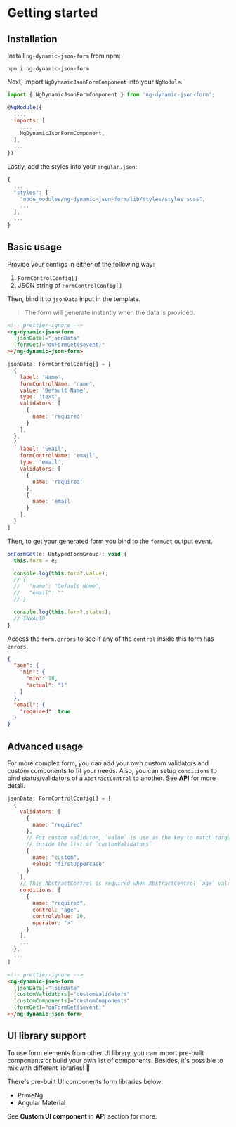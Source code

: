# Getting started

## Installation

Install `ng-dynamic-json-form` from npm:

```
npm i ng-dynamic-json-form
```

Next, import `NgDynamicJsonFormComponent` into your `NgModule`.

```javascript
import { NgDynamicJsonFormComponent } from 'ng-dynamic-json-form';

@NgModule({
  ...,
  imports: [
    ...,
    NgDynamicJsonFormComponent,
  ],
  ...
})
```

Lastly, add the styles into your `angular.json`:

```javascript
{
  ...
  "styles": [
    "node_modules/ng-dynamic-json-form/lib/styles/styles.scss",
    ...
  ],
  ...
}
```

## Basic usage

Provide your configs in either of the following way:

1. `FormControlConfig[]`
2. JSON string of `FormControlConfig[]`

Then, bind it to `jsonData` input in the template.

> The form will generate instantly when the data is provided.

```html
<!-- prettier-ignore -->
<ng-dynamic-json-form
  [jsonData]="jsonData"
  (formGet)="onFormGet($event)"
></ng-dynamic-json-form>
```

```javascript
jsonData: FormControlConfig[] = [
  {
    label: 'Name',
    formControlName: 'name',
    value: 'Default Name',
    type: 'text',
    validators: [
      {
        name: 'required'
      }
    ],
  },
  {
    label: 'Email',
    formControlName: 'email',
    type: 'email',
    validators: [
      {
        name: 'required'
      },
      {
        name: 'email'
      }
    ],
  }
]
```

Then, to get your generated form you bind to the `formGet` output event.

```javascript
onFormGet(e: UntypedFormGroup): void {
  this.form = e;

  console.log(this.form?.value);
  // {
  //   "name": "Default Name",
  //   "email": ""
  // }

  console.log(this.form?.status);
  // INVALID
}
```

Access the `form.errors` to see if any of the `control` inside this form has `errors`.

```json
{
  "age": {
    "min": {
      "min": 18,
      "actual": "1"
    }
  },
  "email": {
    "required": true
  }
}
```

## Advanced usage

For more complex form, you can add your own custom validators and custom components to fit your needs. Also, you can setup `conditions` to bind status/validators of a `AbstractControl` to another. See **API** for more detail.

```javascript
jsonData: FormControlConfig[] = [
  {
    validators: [
      {
        name: "required"
      },
      // For custom validator, `value` is use as the key to match target ValidatorFn
      // inside the list of `customValidators`
      {
        name: "custom",
        value: "firstUppercase"
      }
    ],
    // This AbstractControl is required when AbstractControl `age` value is greater than 20
    conditions: [
      {
        name: "required",
        control: "age",
        controlValue: 20,
        operator: ">"
      }
    ],
    ...
  },
  ...
]
```

```html
<!-- prettier-ignore -->
<ng-dynamic-json-form
  [jsonData]="jsonData"
  [customValidators]="customValidators"
  [customComponents]="customComponents"
  (formGet)="onFormGet($event)"
></ng-dynamic-json-form>
```

## UI library support

To use form elements from other UI library, you can import pre-built components or build your own list of components. Besides, it's possible to mix with different libraries! 🎉

There's pre-built UI components form libraries below:

- PrimeNg
- Angular Material

See **Custom UI component** in **API** section for more.

